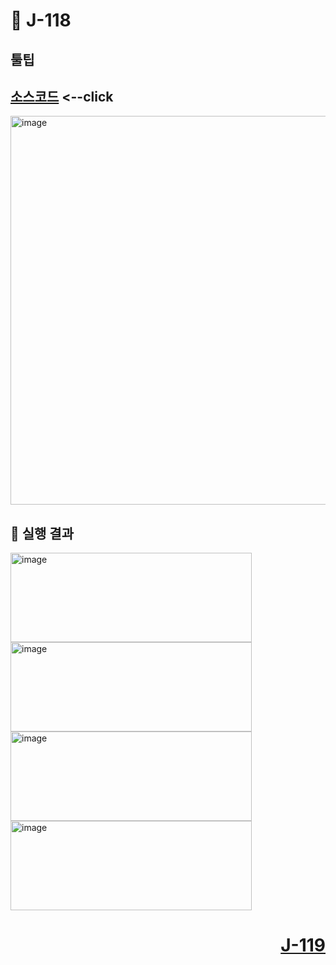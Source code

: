 # 📖 J-118

## 툴팁

[소스코드](./ToolTipEx.java) <--click
---

<img width="662" height="622" alt="image" src="https://github.com/user-attachments/assets/87f1f5a6-466c-4b84-9ae1-dbea7334ebd7" />

📘 실행 결과
---

<img width="386" height="143" alt="image" src="https://github.com/user-attachments/assets/9da40a46-08d3-4e26-9289-6193ad1c5698" />
<img width="386" height="143" alt="image" src="https://github.com/user-attachments/assets/2b9649a2-c05f-488e-8573-2d77539bec44" />
<img width="386" height="143" alt="image" src="https://github.com/user-attachments/assets/2e842bb5-c925-41aa-ac72-3cea81ece040" />
<img width="386" height="143" alt="image" src="https://github.com/user-attachments/assets/d6fa0003-0955-40ee-b1e5-047cac0e90ac" />

# <p align="right">[J-119](./J_119.md)</p>
